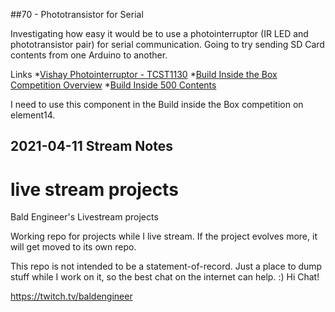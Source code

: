 ##70 - Phototransistor for Serial

Investigating how easy it would be to use a photointerruptor (IR LED and phototransistor pair) for serial communication. Going to try sending SD Card contents from one Arduino to another.

Links
*[Vishay Photointerruptor - TCST1130](https://www.vishay.com/docs/83764/tcst1103.pdf) 
*[Build Inside the Box Competition Overview](https://www.element14.com/community/docs/DOC-96290/l/build-inside-the-box-500?ICID=baldengineer)
*[Build Inside 500 Contents](https://www.element14.com/community/docs/DOC-96361/l/build-inside-the-box-whats-in-the-box-member-challenge?ICID=baldengineer)


I need to use this component in the Build inside the Box competition on element14.

## 2021-04-11 Stream Notes


# live stream projects
 Bald Engineer's Livestream projects

Working repo for projects while I live stream. If the project evolves more, it will get moved to its own repo.

This repo is not intended to be a statement-of-record. Just a place to dump stuff while I work on it, so the best chat on the internet can help. :) Hi Chat!

https://twitch.tv/baldengineer